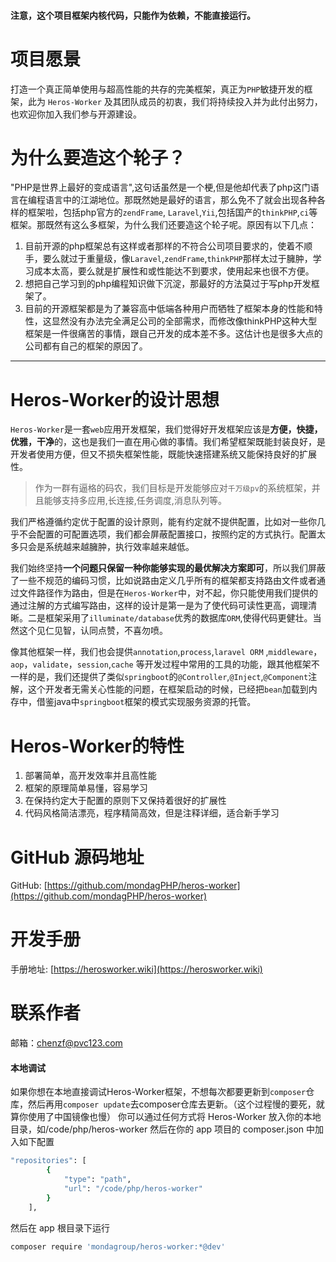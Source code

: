 #### 注意，这个项目框架内核代码，只能作为依赖，不能直接运行。

项目愿景
====
打造一个真正简单使用与超高性能的共存的完美框架，真正为`PHP`敏捷开发的框架，此为 `Heros-Worker` 及其团队成员的初衷，我们将持续投入并为此付出努力，也欢迎你加入我们参与开源建设。


为什么要造这个轮子？
====

"PHP是世界上最好的变成语言",这句话虽然是一个梗,但是他却代表了php这门语言在编程语言中的江湖地位。那既然她是最好的语言，那么免不了就会出现各种各样的框架啦，包括php官方的`zendFrame`, `Laravel`,`Yii`,包括国产的`thinkPHP`,`ci`等框架。那既然有这么多框架，为什么我们还要造这个轮子呢。原因有以下几点：

1. 目前开源的php框架总有这样或者那样的不符合公司项目要求的，使着不顺手，要么就过于重量级，像`Laravel`,`zendFrame`,`thinkPHP`那样太过于臃肿，学习成本太高，要么就是扩展性和或性能达不到要求，使用起来也很不方便。
2. 想把自己学习到的php编程知识做下沉淀，那最好的方法莫过于写php开发框架了。
3. 目前的开源框架都是为了兼容高中低端各种用户而牺牲了框架本身的性能和特性，这显然没有办法完全满足公司的全部需求，而修改像thinkPHP这种大型框架是一件很痛苦的事情，跟自己开发的成本差不多。这估计也是很多大点的公司都有自己的框架的原因了。

------------------

Heros-Worker的设计思想
====

`Heros-Worker`是一套`web`应用开发框架，我们觉得好开发框架应该是<strong>方便，快捷，优雅，干净</strong>的，这也是我们一直在用心做的事情。我们希望框架既能封装良好，是开发者使用方便，但又不损失框架性能，既能快速搭建系统又能保持良好的扩展性。

> 作为一群有逼格的码农，我们目标是开发能够应对<code class="scode">千万级pv</code>的系统框架，并且能够支持多应用,长连接,任务调度,消息队列等。

我们严格遵循约定优于配置的设计原则，能有约定就不提供配置，比如对一些你几乎不会配置的可配置选项，我们都会屏蔽配置接口，按照约定的方式执行。配置太多只会是系统越来越臃肿，执行效率越来越低。

我们始终坚持<strong>一个问题只保留一种你能够实现的最优解决方案即可</strong>，所以我们屏蔽了一些不规范的编码习惯，比如说路由定义几乎所有的框架都支持路由文件或者通过文件路径作为路由，但是在`Heros-Worker`中，对不起，你只能使用我们提供的通过注解的方式编写路由，这样的设计是第一是为了使代码可读性更高，调理清晰。二是框架采用了`illuminate/database`优秀的数据库`ORM`,使得代码更健壮。当然这个见仁见智，认同点赞，不喜勿喷。

像其他框架一样，我们也会提供`annotation`,`process`,`laravel ORM` ,`middleware`，`aop`，`validate`，`session`,`cache` 等开发过程中常用的工具的功能，跟其他框架不一样的是，我们还提供了类似`springboot`的`@Controller`,`@Inject`,`@Component`注解，这个开发者无需关心性能的问题，在框架启动的时候，已经把`bean`加载到内存中，借鉴java中`springboot`框架的模式实现服务资源的托管。

Heros-Worker的特性
=======

1. 部署简单，高开发效率并且高性能
2. 框架的原理简单易懂，容易学习
3. 在保持约定大于配置的原则下又保持着很好的扩展性
4. 代码风格简洁漂亮，程序精简高效，但是注释详细，适合新手学习


GitHub 源码地址
====

GitHub: [https://github.com/mondagPHP/heros-worker](https://github.com/mondagPHP/heros-worker)

开发手册
=======

手册地址: [https://herosworker.wiki](https://herosworker.wiki)

联系作者
=====

邮箱：<a href="mailto:chenzf@pvc123.com">chenzf@pvc123.com</a>

#### 本地调试

如果你想在本地直接调试Heros-Worker框架，不想每次都要更新到`composer`仓库，然后再用`composer update`去composer仓库去更新。（这个过程慢的要死，就算你使用了中国镜像也慢）
你可以通过任何方式将 Heros-Worker 放入你的本地目录，如/code/php/heros-worker
然后在你的 app 项目的 composer.json 中加入如下配置

```bash
"repositories": [
        {
            "type": "path",
            "url": "/code/php/heros-worker"
        }
    ],
```

然后在 app 根目录下运行

```bash
composer require 'mondagroup/heros-worker:*@dev'
```
